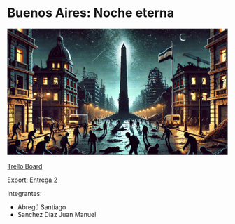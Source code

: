 # Buenos Aires: Noche eterna

<img src="bsas-noche-eterna.webp" />

[Trello Board](https://trello.com/b/BER336kD/e%CF%80cos-buenos-aires-noche-eterna)

[Export: Entrega 2](https://jmsanchezdiaz.github.io/boss-ipv-2024-e3.14cos/export-boss/index.html)

Integrantes:
- Abregú Santiago
- Sanchez Díaz Juan Manuel
